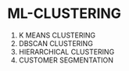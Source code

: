 # ML-CLUSTERING

1) K MEANS CLUSTERING
2) DBSCAN CLUSTERING
3) HIERARCHICAL CLUSTERING
4) CUSTOMER SEGMENTATION
